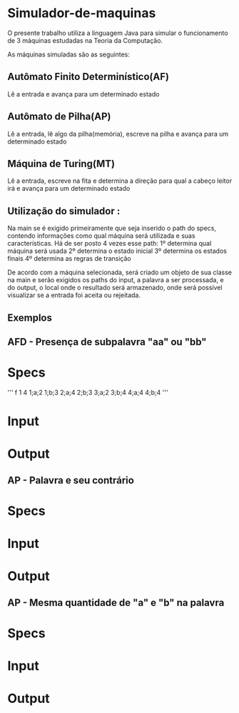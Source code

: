 # Simulador-de-maquinas

O presente trabalho utiliza a linguagem Java para simular o funcionamento de 3 máquinas estudadas na Teoria da Computação.

As máquinas simuladas são as seguintes:

## Autômato Finito Determinístico(AF) 
Lê a entrada e avança para um determinado estado

## Autômato de Pilha(AP) 
Lê a entrada, lê algo da pilha(memória), escreve na pilha e avança para um determinado estado

## Máquina de Turing(MT) 
Lê a entrada, escreve na fita e determina a direção para qual a cabeço leitor irá e avança para um determinado estado


## Utilização do simulador :
Na main se é exigido primeiramente que seja inserido o path do specs, contendo informações como qual máquina será utilizada e suas características.
Há de ser posto 4 vezes esse path:
1º determina qual máquina será usada
2º determina o estado inicial
3º determina os estados finais
4º determina as regras de transição

De acordo com a máquina selecionada, será criado um objeto de sua classe na main e serão exigidos os paths do input, a palavra a ser processada, e do output, o local onde o resultado será armazenado, onde será possível visualizar se a entrada foi aceita ou rejeitada.

## Exemplos

## AFD - Presença de subpalavra "aa" ou "bb"
# Specs

'''
f
1
4
1;a;2
1;b;3
2;a;4
2;b;3
3;a;2
3;b;4
4;a;4
4;b;4
'''

# Input

# Output

## AP - Palavra e seu contrário

# Specs

# Input

# Output

## AP - Mesma quantidade de "a" e "b" na palavra

# Specs

# Input

# Output
